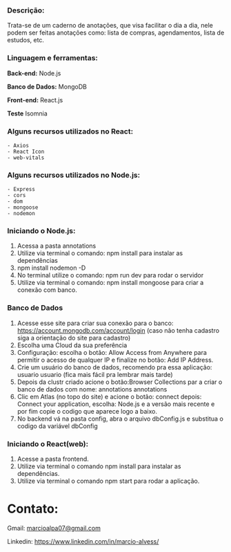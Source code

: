 ### Descrição:
Trata-se de um caderno de anotações, que visa facilitar o dia a dia, nele podem ser feitas anotações como: lista de compras, agendamentos, lista de estudos, etc.

### Linguagem e ferramentas:

**Back-end:** Node.js

**Banco de Dados:** MongoDB

**Front-end:** React.js

**Teste** Isomnia

### Alguns recursos utilizados no React:

    - Axios
    - React Icon
    - web-vitals  

### Alguns recursos utilizados no Node.js:

    - Express
    - cors
    - dom
    - mongoose
    - nodemon

### Iniciando o Node.js:

1. Acessa a pasta annotations
2. Utilize via terminal o comando: npm install para instalar as dependências
3. npm install nodemon -D
4. No terminal utilize o comando:  npm run dev  para rodar o servidor
5. Utilize via terminal o comando: npm install mongoose  para criar a conexão com banco.

### Banco de Dados

1. Acesse esse site para criar sua conexão para o banco:  https://account.mongodb.com/account/login (caso não tenha cadastro siga a orientação do site para cadastro)
2. Escolha uma Cloud da sua preferência
3. Configuração: escolha o botão: Allow Access from Anywhere para permitir o acesso de qualquer IP e finalize no botão: Add IP Address.
4. Crie um usuário do banco de dados, recomendo pra essa aplicação: usuario  usuario (fica mais fácil pra lembrar mais tarde) 
5. Depois da clustr criado acione o botão:Browser Collections  par a criar o banco de dados com nome: annotations  annotations
6. Clic em Atlas (no topo do site) e acione o botão: connect depois: Connect your application, escolha: Node.js e a versão mais recente e por fim copie o codigo que aparece logo a baixo.
7. No backend vá na pasta config, abra o arquivo dbConfig.js e substitua o codigo da variável dbConfig

### Iniciando o React(web):

1. Acesse a pasta frontend.
2. Utilize via terminal o comando npm install para instalar as dependências.
3. Utilize via terminal o comando npm start para rodar a aplicação.

# Contato:

  Gmail: marcioalpa07@gmail.com 
  
  Linkedin: https://www.linkedin.com/in/marcio-alvess/